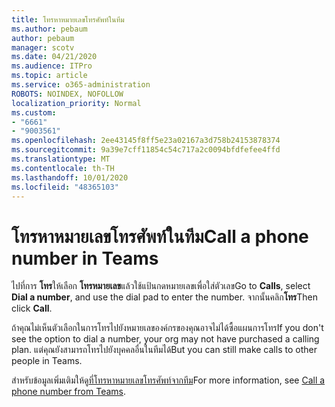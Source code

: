 ```yaml
---
title: โทรหาหมายเลขโทรศัพท์ในทีม
ms.author: pebaum
author: pebaum
manager: scotv
ms.date: 04/21/2020
ms.audience: ITPro
ms.topic: article
ms.service: o365-administration
ROBOTS: NOINDEX, NOFOLLOW
localization_priority: Normal
ms.custom:
- "6661"
- "9003561"
ms.openlocfilehash: 2ee43145f8ff5e23a02167a3d758b24153878374
ms.sourcegitcommit: 9a39e7cff11854c54c717a2c0094bfdfefee4ffd
ms.translationtype: MT
ms.contentlocale: th-TH
ms.lasthandoff: 10/01/2020
ms.locfileid: "48365103"
---
```

# <a name="call-a-phone-number-in-teams"></a><span data-ttu-id="c6923-102">โทรหาหมายเลขโทรศัพท์ในทีม</span><span class="sxs-lookup"><span data-stu-id="c6923-102">Call a phone number in Teams</span></span>

<span data-ttu-id="c6923-103">ไปที่การ  **โทร**ให้เลือก  **โทรหมายเลข**แล้วใช้แป้นกดหมายเลขเพื่อใส่ตัวเลข</span><span class="sxs-lookup"><span data-stu-id="c6923-103">Go to  **Calls**, select  **Dial a number**, and use the dial pad to enter the number.</span></span> <span data-ttu-id="c6923-104">จากนั้นคลิก**โทร**</span><span class="sxs-lookup"><span data-stu-id="c6923-104">Then click  **Call**.</span></span>

<span data-ttu-id="c6923-105">ถ้าคุณไม่เห็นตัวเลือกในการโทรไปยังหมายเลของค์กรของคุณอาจไม่ได้ซื้อแผนการโทร</span><span class="sxs-lookup"><span data-stu-id="c6923-105">If you don't see the option to dial a number, your org may not have purchased a calling plan.</span></span> <span data-ttu-id="c6923-106">แต่คุณยังสามารถโทรไปยังบุคคลอื่นในทีมได้</span><span class="sxs-lookup"><span data-stu-id="c6923-106">But you can still make calls to other people in Teams.</span></span>  

<span data-ttu-id="c6923-107">สำหรับข้อมูลเพิ่มเติมให้ดู[ที่โทรหาหมายเลขโทรศัพท์จากทีม](https://support.microsoft.com/office/20d24ace-2851-4c29-8441-30dd2a5cf078)</span><span class="sxs-lookup"><span data-stu-id="c6923-107">For more information, see [Call a phone number from Teams](https://support.microsoft.com/office/20d24ace-2851-4c29-8441-30dd2a5cf078).</span></span>

